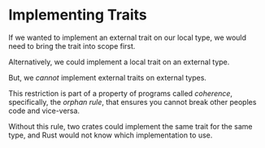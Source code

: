 # Implementing Traits

If we wanted to implement an external trait on our local type, we would need to
bring the trait into scope first.

Alternatively, we could implement a local trait on an external type.

But, we _cannot_ implement external traits on external types.

This restriction is part of a property of programs called _coherence_,
specifically, the _orphan rule_, that ensures you cannot break other peoples
code and vice-versa.

Without this rule, two crates could implement the same trait for the same type,
and Rust would not know which implementation to use.
